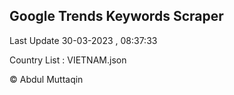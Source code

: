 

## Google Trends Keywords Scraper 
 
Last Update 30-03-2023 , 08:37:33

Country List :
VIETNAM.json



© Abdul Muttaqin 
